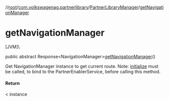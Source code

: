 //[root](../../../index.md)/[com.volkswagenag.partnerlibrary](../index.md)/[PartnerLibraryManager](index.md)/[getNavigationManager](get-navigation-manager.md)

# getNavigationManager

[JVM]\

public abstract Response&lt;NavigationManager&gt;[getNavigationManager](get-navigation-manager.md)()

Get NavigationManager instance to get current route. Note: [initialize](initialize.md) must be called, to bind to the PartnerEnablerService, before calling this method.

#### Return

&lt; instance
